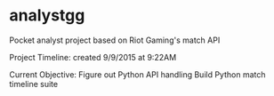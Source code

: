 # analystgg
Pocket analyst project based on Riot Gaming's match API


Project Timeline:
created 9/9/2015 at 9:22AM

Current Objective:
Figure out Python API handling
Build Python match timeline suite
